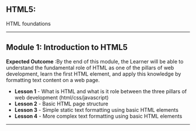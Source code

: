 ## HTML5:
HTML foundations

---

## Module 1: Introduction to HTML5
__Expected Outcome__ :By the end of this module, the Learner will be able to understand the fundamental role of HTML as one of the pillars of web development, learn the first HTML element, and apply this knowledge by formatting text content on a web page.

* __Lesson 1__ -  What is HTML and what is it role between the three pillars of web development (html/css/javascript)
*  __Lesson 2__ -  Basic HTML page structure
*  __Lesson 3__ - Simple static text formatting using basic HTML elements
* __Lesson 4__ - More complex text formatting using basic HTML elements



---

